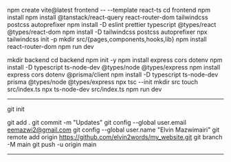 npm create vite@latest frontend -- --template react-ts
cd frontend
npm install
npm install @tanstack/react-query react-router-dom tailwindcss postcss autoprefixer
npm install -D eslint prettier typescript @types/react @types/react-dom
npm install -D tailwindcss postcss autoprefixer
npx tailwindcss init -p
mkdir src/{pages,components,hooks,lib}
npm install react-router-dom
npm run dev

mkdir backend
cd backend
npm init -y
npm install express cors dotenv
npm install -D typescript ts-node-dev @types/node @types/express
npm install express cors dotenv @prisma/client
npm install -D typescript ts-node-dev prisma  @types/node @types/express
npx tsc --init
mkdir src
touch src/index.ts
npx ts-node-dev src/index.ts
npm run dev

---

git init

git add .
git commit -m "Updates"
git config --global user.email eemazwi2@gmail.com
git config --global user.name "Elvin Mazwimairi"
git remote add origin https://github.com/elvin2words/my_website.git
git branch -M main
git push -u origin main

---
